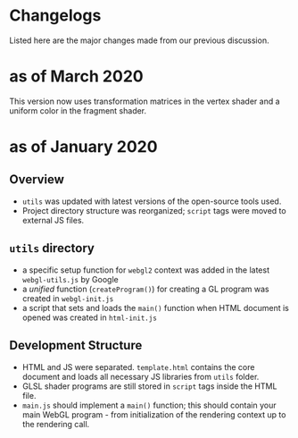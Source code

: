 # Changelogs

Listed here are the major changes made from our previous discussion.

# as of March 2020

This version now uses transformation matrices in the vertex shader and a uniform color in the fragment shader.


# as of January 2020

## Overview 

+ `utils` was updated with latest versions of the open-source tools used.  
+ Project directory structure was reorganized; `script` tags were moved to external JS files. 

## `utils` directory

+ a specific setup function for `webgl2` context was added in the latest `webgl-utils.js` by Google
+ a _unified_ function (`createProgram()`) for creating a GL program was created in `webgl-init.js`
+ a script that sets and loads the `main()` function when HTML document is opened was created in `html-init.js` 

## Development Structure

+ HTML and JS were separated. `template.html` contains the core document and loads all necessary JS libraries from `utils` folder. 
+ GLSL shader programs are still stored in `script` tags inside the HTML file. 
+ `main.js` should implement a `main()` function; this should contain your main WebGL program - from initialization of the rendering context up to the rendering call. 
